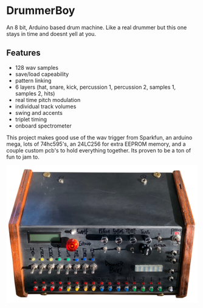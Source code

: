 # DrummerBoy
An 8 bit, Arduino based drum machine. Like a real drummer but this one stays in time and doesnt yell at you.

## Features
+ 128 wav samples
+ save/load capeability
+ pattern linking
+ 6 layers (hat, snare, kick, percussion 1, percussion 2, samples 1, samples 2, hits)
+ real time pitch modulation
+ individual track volumes
+ swing and accents
+ triplet timing
+ onboard spectrometer

This project makes good use of the wav trigger from Sparkfun, an arduino mega, lots of 74hc595's, an 24LC256 for extra EEPROM memory, and a couple custom pcb's to hold everything together. Its proven to be a ton of fun to jam to.

![Screenshot](drummachine_cropped.jpg)

